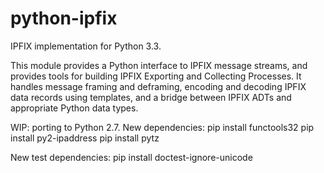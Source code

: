 python-ipfix
============

IPFIX implementation for Python 3.3.

This module provides a Python interface to IPFIX message streams, and
provides tools for building IPFIX Exporting and Collecting Processes.
It handles message framing and deframing, encoding and decoding IPFIX
data records using templates, and a bridge between IPFIX ADTs and
appropriate Python data types.


WIP: porting to Python 2.7.
New dependencies:
    pip install functools32
    pip install py2-ipaddress
    pip install pytz

New test dependencies:
    pip install doctest-ignore-unicode
